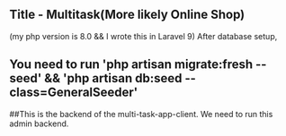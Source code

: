## Title - Multitask(More likely Online Shop)
(my php version is 8.0 && I wrote this in Laravel 9)
After database setup,
## You need to run 'php artisan migrate:fresh --seed' && 'php artisan db:seed --class=GeneralSeeder'

##This is the backend of the multi-task-app-client. We need to run this admin backend.

